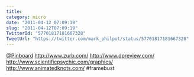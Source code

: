 ```yaml
---
title: 
category: micro
date: "2011-04-12 07:09:19"
slug: "2011-04-12T07:09:19"
TwitterId: "57701817181667328"
TweetUrl: "https://twitter.com/mark_philpot/status/57701817181667328"
---
```


[@Pinboard](https://twitter.com/Pinboard) http://www.zurb.com/
http://www.dpreview.com/ http://www.scientificpsychic.com/graphics/
http://www.animatedknots.com/ #framebust
